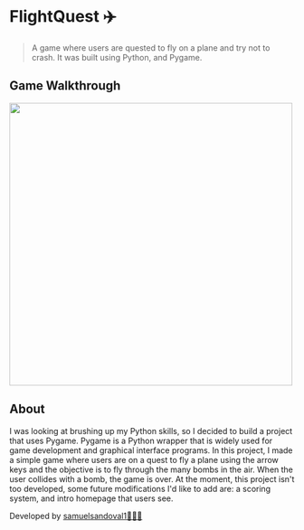 # FlightQuest ✈️

>  A game where users are quested to fly on a plane and try not to crash. It was built using Python, and Pygame.


## Game Walkthrough
<img src="https://github.com/samuelsandoval1/FlightQuest/raw/main/media/demo.gif" width=500>

## About
I was looking at brushing up my Python skills, so I decided to build a project that uses Pygame. Pygame is a Python wrapper that is widely used for game development and graphical interface programs. In this project, I made a simple game where users are on a quest to fly a plane using the arrow keys and the objective is to fly through the many bombs in the air. When the user collides with a bomb, the game is over. At the moment, this project isn't too developed, some future modifications I'd like to add are: a scoring system, and intro homepage that users see. 

Developed by [samuelsandoval1👨🏻‍💻](https://github.com/samuelsandoval1/)

